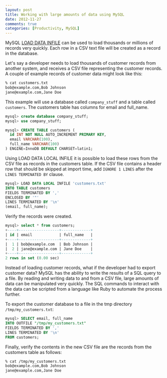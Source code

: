 ```yaml
---
layout: post
title: Working with large amounts of data using MySQL
date: 2012-11-27
comments: true
categories: [Productivity, MySQL]
---
```


MySQL [LOAD DATA INFILE](http://dev.mysql.com/doc/refman/4.1/en/load-data.html) can be used to load thousands or millions of records very quickly. Each row in a CSV text file will be created as a record in the database.

Let's say a developer needs to load thousands of customer records from another system, and receives a CSV file representing the customer records. A couple of example records of customer data might look like this:

``` bash
% cat customers.txt 
bob@example.com,Bob Johnson
jane@example.com,Jane Doe
```
    
This example will use a database called `company_stuff` and a table called `customers`. The customers table has columns for email and full_name.

``` sql
mysql> create database company_stuff;
mysql> use company_stuff;

mysql> CREATE TABLE customers (
  id INT NOT NULL AUTO_INCREMENT PRIMARY KEY,
  email VARCHAR(100),
  full_name VARCHAR(100)
) ENGINE=InnoDB DEFAULT CHARSET=latin1;
```

Using LOAD DATA LOCAL INFILE it is possible to load these rows from the CSV file as records in the customers table. If the CSV file contains a header row that should be skipped at import time, add `IGNORE 1 LINES` after the `LINES TERMINATED BY` clause.

``` sql
mysql> LOAD DATA LOCAL INFILE 'customers.txt'
INTO TABLE customers
FIELDS TERMINATED BY ','
ENCLOSED BY '"' 
LINES TERMINATED BY '\n'
(email, full_name);
```

Verify the records were created.

``` sql
mysql> select * from customers;
+----+------------------+-------------+
| id | email            | full_name   |
+----+------------------+-------------+
|  1 | bob@example.com  | Bob Johnson |
|  2 | jane@example.com | Jane Doe    |
+----+------------------+-------------+
2 rows in set (0.00 sec)
```
    
Instead of loading customer records, what if the developer had to export customer data? MySQL has the ability to write the results of a SQL query to a file. By reading and writing data to and from a CSV file, large amounts of data can be manipulated very quickly. The SQL commands to interact with the data can be scripted from a language like Ruby to automate the process further.

To export the customer database to a file in the tmp directory `/tmp/my_customers.txt`:

``` sql
mysql> SELECT email, full_name
INTO OUTFILE "/tmp/my_customers.txt"
FIELDS TERMINATED BY ',' 
LINES TERMINATED BY '\n'
FROM customers;
```

Finally, verify the contents in the new CSV file are the records from the customers table as follows:

``` bash
% cat /tmp/my_customers.txt 
bob@example.com,Bob Johnson
jane@example.com,Jane Doe
```

